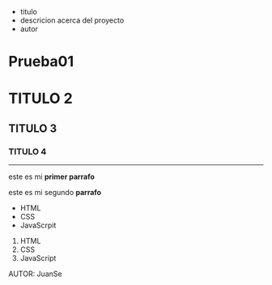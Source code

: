 - titulo
- descricion acerca del proyecto
- autor
# Prueba01
# TITULO 2
## TITULO 3
### TITULO 4
---
este es mi **primer parrafo**

este es mi segundo **parrafo**

- HTML
- CSS 
- JavaScrpit

1. HTML
2. CSS
3. JavaScript


AUTOR: JuanSe
